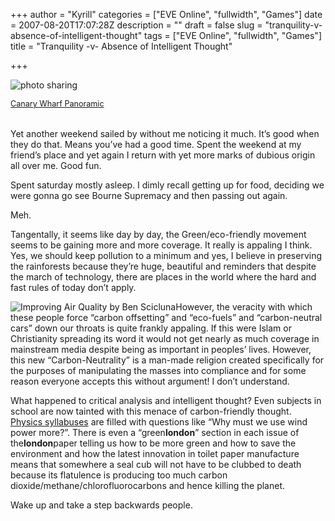 +++
author = "Kyrill"
categories = ["EVE Online", "fullwidth", "Games"]
date = 2007-08-20T17:07:28Z
description = ""
draft = false
slug = "tranquility-v-absence-of-intelligent-thought"
tags = ["EVE Online", "fullwidth", "Games"]
title = "Tranquility -v- Absence of Intelligent Thought"

+++


![](http://www.flickr.com/photos/poolski/1181806169/ "photo sharing")

<span style="font-size: 0.9em; margin-top: 0pt">[Canary Wharf Panoramic  
](http://www.flickr.com/photos/poolski/1181806169/)  
</span>  
 Yet another weekend sailed by without me noticing it much. It’s good when they do that. Means you’ve had a good time. Spent the weekend at my friend’s place and yet again I return with yet more marks of dubious origin all over me. Good fun.

Spent saturday mostly asleep. I dimly recall getting up for food, deciding we were gonna go see Bourne Supremacy and then passing out again.

Meh.

Tangentally, it seems like day by day, the Green/eco-friendly movement seems to be gaining more and more coverage. It really is appaling I think. Yes, we should keep pollution to a minimum and yes, I believe in preserving the rainforests because they’re huge, beautiful and reminders that despite the march of technology, there are places in the world where the hard and fast rules of today don’t apply.

![](http://flickr.com/photos/ben-sci/707182767/ "Improving Air Quality by Ben Scicluna")However, the veracity with which these people force “carbon offsetting” and “eco-fuels” and “carbon-neutral cars” down our throats is quite frankly appaling. If this were Islam or Christianity spreading its word it would not get nearly as much coverage in mainstream media despite being as important in peoples’ lives. However, this new “Carbon-Neutrality” is a man-made religion created specifically for the purposes of manipulating the masses into compliance and for some reason everyone accepts this without argument! I don’t understand.

What happened to critical analysis and intelligent thought? Even subjects in school are now tainted with this menace of carbon-friendly thought. [Physics syllabuses](http://www.wellingtongrey.net/articles/archive/2007-06-07--open-letter-aqa.html) are filled with questions like “Why must we use wind power more?”. There is even a “green**london**” section in each issue of the**london**paper telling us how to be more green and how to save the environment and how the latest innovation in toilet paper manufacture means that somewhere a seal cub will not have to be clubbed to death because its flatulence is producing too much carbon dioxide/methane/chlorofluorocarbons and hence killing the planet.

Wake up and take a step backwards people.


